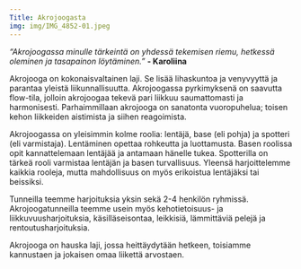```yaml
---
Title: Akrojoogasta
img: img/IMG_4852-01.jpeg
---
```

*“Akrojoogassa minulle tärkeintä on  yhdessä tekemisen riemu, hetkessä oleminen ja tasapainon löytäminen.”* 
**- Karoliina**

Akrojooga on kokonaisvaltainen laji. Se lisää lihaskuntoa ja venyvyyttä ja parantaa yleistä 
liikunnallisuutta. Akrojoogassa pyrkimyksenä on saavutta flow-tila, jolloin akrojoogaa tekevä 
pari liikkuu saumattomasti ja harmonisesti. Parhaimmillaan akrojooga on sanatonta vuoropuhelua; 
toisen kehon liikkeiden aistimista ja siihen reagoimista.
 
Akrojoogassa on yleisimmin kolme roolia: lentäjä, base (eli pohja) ja spotteri (eli varmistaja). 
Lentäminen opettaa rohkeutta ja luottamusta. Basen roolissa opit kannattelemaan lentäjää ja antamaan 
hänelle tukea. Spotterilla on tärkeä rooli varmistaa lentäjän ja basen turvallisuus. Yleensä 
harjoittelemme kaikkia rooleja, mutta mahdollisuus on myös erikoistua lentäjäksi tai beissiksi.

Tunneilla teemme harjoituksia yksin sekä 2-4 henkilön ryhmissä. Akrojoogatunneilla teemme usein myös 
kehotietoisuus- ja liikkuvuusharjoituksia, käsilläseisontaa, leikkisiä, lämmittäviä pelejä ja rentoutusharjoituksia.

Akrojooga on hauska laji, jossa heittäydytään hetkeen, toisiamme kannustaen ja jokaisen omaa liikettä arvostaen.  
